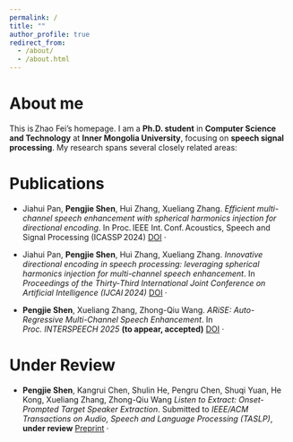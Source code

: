 ```yaml
---
permalink: /
title: ""
author_profile: true
redirect_from: 
  - /about/
  - /about.html
---
```

About me
======
This is Zhao Fei’s homepage. I am a **Ph.D. student** in **Computer Science and Technology** at **Inner Mongolia University**, focusing on **speech signal processing**. My research spans several closely related areas:


Publications
======
- Jiahui Pan, **Pengjie Shen**, Hui Zhang, Xueliang Zhang.
*Efficient multi-channel speech enhancement with spherical harmonics injection for directional encoding*.
In Proc. IEEE Int. Conf. Acoustics, Speech and Signal Processing (ICASSP 2024)
[DOI](https://ieeexplore.ieee.org/abstract/document/10445847) ·

- Jiahui Pan, **Pengjie Shen**, Hui Zhang, Xueliang Zhang.
*Innovative directional encoding in speech processing: leveraging spherical harmonics injection for multi-channel speech enhancement*.
 In _Proceedings of the Thirty‑Third International Joint Conference on Artificial Intelligence (IJCAI 2024)_
[DOI]([https://ieeexplore.ieee.org/abstract/document/10445847](https://www.ijcai.org/proceedings/2024/0713.pdf)) ·

- **Pengjie Shen**, Xueliang Zhang, Zhong-Qiu Wang.
*ARiSE: Auto-Regressive Multi-Channel Speech Enhancement*.
In _Proc. INTERSPEECH 2025_ **(to appear, accepted)**
[DOI](https://arxiv.org/abs/2505.22051) ·

Under Review
======
- **Pengjie Shen**, Kangrui Chen, Shulin He, Pengru Chen, Shuqi Yuan, He Kong, Xueliang Zhang, Zhong-Qiu Wang
*Listen to Extract: Onset-Prompted Target Speaker Extraction*.
Submitted to _IEEE/ACM Transactions on Audio, Speech and Language Processing (TASLP)_, **under review**
[Preprint]([https://arxiv.org/abs/2506.12345](https://arxiv.org/abs/2505.05114)) ·


